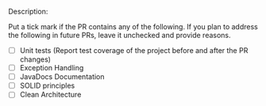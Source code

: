 Description:

Put a tick mark if the PR contains any of the following.
If you plan to address the following in future PRs, leave it unchecked and provide reasons.

- [ ] Unit tests (Report test coverage of the project before and after the PR changes)
- [ ] Exception Handling
- [ ] JavaDocs Documentation
- [ ] SOLID principles
- [ ] Clean Architecture
